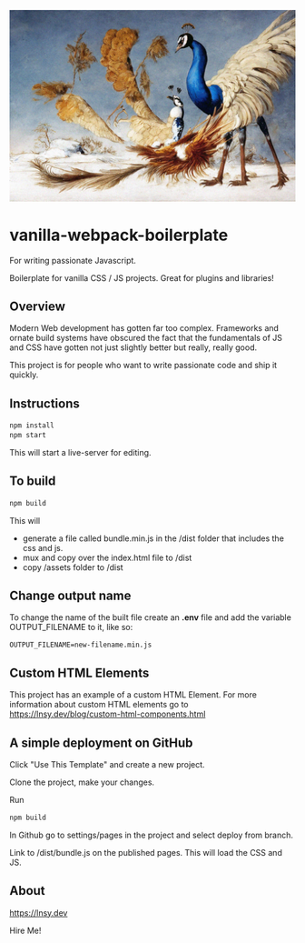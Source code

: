 ![Splash Image](./assets/splash.jpg?)

# vanilla-webpack-boilerplate
For writing passionate Javascript.

Boilerplate for vanilla CSS / JS projects. Great for plugins and libraries! 

## Overview

Modern Web development has gotten far too complex. Frameworks and ornate build systems have obscured the fact that the fundamentals of JS and CSS have gotten not just slightly better but really, really good. 

This project is for people who want to write passionate code and ship it quickly. 

## Instructions

```sh
npm install
npm start
```

This will start a live-server for editing.


## To build

```sh
npm build
```

This will
 - generate a file called bundle.min.js in the /dist folder that includes the css and js. 
 - mux and copy over the index.html file to /dist
 - copy /assets folder to /dist

## Change output name

To change the name of the built file create an **.env** file and add the variable 
OUTPUT_FILENAME to it, like so: 

```
OUTPUT_FILENAME=new-filename.min.js
```

## Custom HTML Elements

This project has an example of a custom HTML Element. For more information about custom HTML elements go to https://lnsy.dev/blog/custom-html-components.html

## A simple deployment on GitHub

Click "Use This Template" and create a new project. 

Clone the project, make your changes. 

Run

```sh
npm build
```

In Github go to settings/pages in the project and select deploy from branch. 

Link to /dist/bundle.js on the published pages. This will load the CSS and JS. 

## About

https://lnsy.dev 

Hire Me!  

